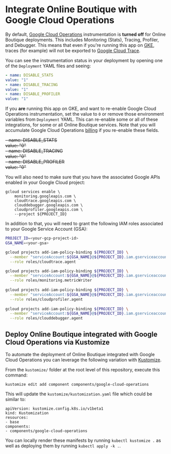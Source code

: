 # Integrate Online Boutique with Google Cloud Operations

By default, [Google Cloud Operations](https://cloud.google.com/products/operations) instrumentation is **turned off** for Online Boutique deployments. This includes Monitoring (Stats), Tracing, Profiler, and Debugger. This means that even if you're running this app on [GKE](https://cloud.google.com/kubernetes-engine), traces (for example) will not be exported to [Google Cloud Trace](https://cloud.google.com/trace).

You can see the instrumentation status in your deployment by opening one of the `Deployment` YAML files and seeing:

```YAML
- name: DISABLE_STATS
value: "1"
- name: DISABLE_TRACING
value: "1"
- name: DISABLE_PROFILER
value: "1"
```

If you **are** running this app on GKE, and want to re-enable Google Cloud Operations instrumentation, set the value to `0` or remove those environment variables from `Deployment` YAML. This can re-enable some or all of these integrations, for some or all Online Boutique services. Note that you will accumulate Google Cloud Operations [billing](https://cloud.google.com/stackdriver/pricing) if you re-enable these fields.

<del>
- name: DISABLE_STATS
<br>
value: "0"
<br>
- name: DISABLE_TRACING
<br>
value: "0"
<br>
- name: DISABLE_PROFILER
<br>
value: "0"
<br>
</del>

You will also need to make sure that you have the associated Google APIs enabled in your Google Cloud project:
```
gcloud services enable \
    monitoring.googleapis.com \
    cloudtrace.googleapis.com \
    clouddebugger.googleapis.com \
    cloudprofiler.googleapis.com \
    --project ${PROJECT_ID}
```

In addition to that, you will need to grant the following IAM roles associated to your Google Service Account (GSA):
```bash
PROJECT_ID=<your-gcp-project-id>
GSA_NAME=<your-gsa>

gcloud projects add-iam-policy-binding ${PROJECT_ID} \
  --member "serviceAccount:${GSA_NAME}@${PROJECT_ID}.iam.gserviceaccount.com" \
  --role roles/cloudtrace.agent

gcloud projects add-iam-policy-binding ${PROJECT_ID} \
  --member "serviceAccount:${GSA_NAME}@${PROJECT_ID}.iam.gserviceaccount.com" \
  --role roles/monitoring.metricWriter
  
gcloud projects add-iam-policy-binding ${PROJECT_ID} \
  --member "serviceAccount:${GSA_NAME}@${PROJECT_ID}.iam.gserviceaccount.com" \
  --role roles/cloudprofiler.agent
  
gcloud projects add-iam-policy-binding ${PROJECT_ID} \
  --member "serviceAccount:${GSA_NAME}@${PROJECT_ID}.iam.gserviceaccount.com" \
  --role roles/clouddebugger.agent
```

## Deploy Online Boutique integrated with Google Cloud Operations via Kustomize

To automate the deployment of Online Boutique integrated with Google Cloud Operations you can leverage the following variation with [Kustomize](../..).

From the `kustomize/` folder at the root level of this repository, execute this command:
```
kustomize edit add component components/google-cloud-operations
```

This will update the `kustomize/kustomization.yaml` file which could be similar to:
```
apiVersion: kustomize.config.k8s.io/v1beta1
kind: Kustomization
resources:
- base
components:
- components/google-cloud-operations
```

You can locally render these manifests by running `kubectl kustomize .` as well as deploying them by running `kubectl apply -k .`.

